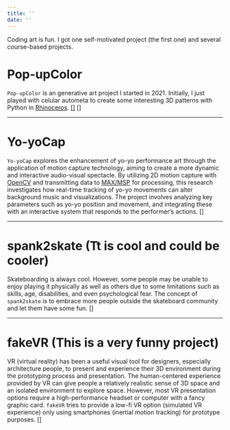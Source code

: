 ```yaml
---
title: ''
date: ''
---
```

Coding art is fun. I got one self-motivated project (the first one) and several course-based projects.

# Pop-upColor 
`Pop-upColor` is an generative art project I started in 2021. Initially, I just played with celular autometa to create some interesting 3D patterns with Python in [Rhinoceros](https://www.rhino3d.com/). [[<i class="fa-solid fa-diagram-project"></i>]](https://billbillbilly.github.io/portfolio-content/) [<i class="fa-solid fa-code"></i>]

---

# Yo-yoCap
`Yo-yoCap` explores the enhancement of yo-yo performance art through the application of motion capture technology, aiming to create a more dynamic and interactive audio-visual spectacle. By utilizing 2D motion capture with [OpenCV](https://github.com/opencv/opencv) and transmitting data to [MAX/MSP](https://cycling74.com/products/max) for processing, this research investigates how real-time tracking of yo-yo movements can alter background music and visualizations. The project involves analyzing key parameters such as yo-yo position and movement, and integrating these with an interactive system that responds to the performer’s actions. [<i class="fa-solid fa-video"></i>]

---

# spank2skate (Tt is cool and could be cooler)
Skateboarding is always cool. However, some people may be unable to enjoy playing it physically as well as others due to some limitations such as skills, age, disabilities, and even psychological fear. The concept of `spank2skate` is to embrace more people outside the skateboard community and let them have some fun. [<i class="fa-solid fa-video"></i>]

---

# fakeVR (This is a very funny project) 
VR (virtual reality) has been a useful visual tool for designers, especially architecture people, to present and experience their 3D environment during the prototyping process and presentation. The human-centered experience provided by VR can give people a relatively realistic sense of 3D space and an isolated environment to explore space. However, most VR presentation options require a high-performance headset or computer with a fancy graphic card. `fakeVR` tries to provide a low-fi VR option (simulated VR experience) only using smartphones (inertial motion tracking) for prototype purposes. [<i class="fa-solid fa-video"></i>]


